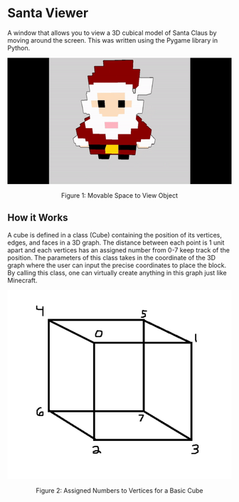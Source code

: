 # Santa Viewer

A window that allows you to view a 3D cubical model of Santa Claus by moving around the screen. This was written using the Pygame library in Python.

<p align="center">
  <img src="https://github.com/GrantPau/Santa-Viewer/blob/main/Clips/santa.gif" alt="animated" />
</p>
<p align="center">Figure 1: Movable Space to View Object

## How it Works
A cube is defined in a class (Cube) containing the position of its vertices, edges, and faces in a 3D graph. The distance between each point is 1 unit apart and each vertices has an assigned number from 0-7 keep track of the position. The parameters of this class takes in the coordinate of the 3D graph where the user can input the precise coordinates to place the block. By calling this class, one can virtually create anything in this graph just like Minecraft.

<p align="center">
  <img src="https://github.com/GrantPau/Santa-Viewer/blob/main/Clips/cube.PNG"/>
</p>
<p align="center">Figure 2: Assigned Numbers to Vertices for a Basic Cube
